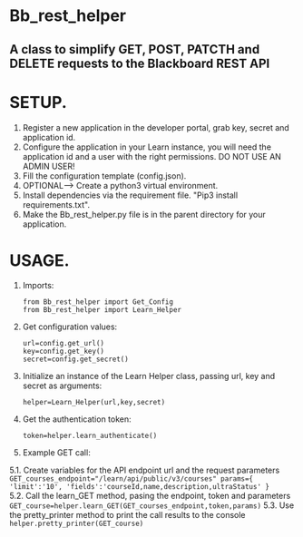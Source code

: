 # Bb_rest_helper
## A class to simplify GET, POST, PATCTH and DELETE requests to the Blackboard REST API

# SETUP.

1. Register a new application in the developer portal, grab key, secret and application id.
2. Configure the application in your Learn instance, you will need the application id and a user with the right permissions. DO NOT USE AN ADMIN USER!
3. Fill the configuration template (config.json).
4. OPTIONAL--> Create a python3 virtual environment.
5. Install dependencies via the requirement file. "Pip3 install requirements.txt".
6. Make the Bb_rest_helper.py file is in the parent directory for your application.

# USAGE.

1. Imports:
    ```
    from Bb_rest_helper import Get_Config
    from Bb_rest_helper import Learn_Helper
    ```
2. Get configuration values: 
    ```
    url=config.get_url()
    key=config.get_key()
    secret=config.get_secret()
    ```
3. Initialize an instance of the Learn Helper class, passing url, key and secret as arguments:
    ```
    helper=Learn_Helper(url,key,secret)
    ```
4. Get the authentication token:
    ```
    token=helper.learn_authenticate()
    ```
5. Example GET call:

5.1. Create variables for the API endpoint url and the request parameters 
    ```
    GET_courses_endpoint="/learn/api/public/v3/courses"
    params={
        'limit':'10',
        'fields':'courseId,name,description,ultraStatus'
          }
     ```   
5.2. Call the learn_GET method, pasing the endpoint, token and parameters
    ```
    GET_course=helper.learn_GET(GET_courses_endpoint,token,params)
    ```
5.3. Use the pretty_printer method to print the call results to the console
    ```
    helper.pretty_printer(GET_course)
    ```
